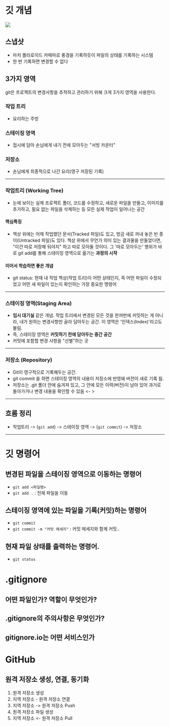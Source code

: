 # 깃 개념

![](https://encrypted-tbn0.gstatic.com/images?q=tbn:ANd9GcT2aRJR6dWUGsjhkUzKkGp-3787npBEJcJblg&s)

## 스냅샷
- 마치 폴라로이드 카메마로 풍경을 기록하듯이 파일의 상태를 기록하는 시스템
- 한 번 기록하면 변경할 수 없다

## 3가지 영역
git은 프로젝트의 변경사항을 추적하고 관리하기 위해 크게 3가지 영역을 사용한다.

### 작업 트리
- 요리하는 주방

### 스테이징 영역
- 접시에 담아 손님에게 내기 전에 모아두는 "서빙 카운터"

### 저장소
- 손님에게 최종적으로 나간 요리(영구 저장된 기록)

---

### 작업트리 (Working Tree)
- 눈에 보이는 실제 프로젝트 폴더, 코드를 수정하고, 새로운 파일을 만들고, 이미지를 추가하고, 필요 없는 파일을 삭제하는 등 모든 실제 작업이 일어나는 공간

#### 핵심특징
- 책상 위에는 어제 작업했던 문서(Tracked 파일)도 있고, 방금 새로 꺼내 놓은 빈 종이(Untracked 파일)도 있다. 책상 위에서 무언가 의미 있는 결과물을 만들었다면, "이건 따로 저장해 둬야지" 하고 따로 모아둘 것이다. 그 '따로 모아두는' 행위가 바로 git add를 통해 스테이징 영역으로 옮기는 **과정의 시작**

#### 이어서 학습하면 좋은 개념
- git status: 현재 내 작업 책상(작업 트리)이 어떤 상태인지, 즉 어떤 파일이 수정되었고 어떤 새 파일이 있는지 확인하는 가장 중요한 명령어

---

### 스테이징 영역(Staging Area)
- **임시 대기실** 같은 개념. 작업 트리에서 변경된 모든 것을 한꺼번에 커밋하는 게 아니라, 내가 원하는 변경사항만 골라 담아두는 공간. 이 영역은 '인덱스(Index)'라고도 불림.
- 즉, 스테이징 영역은 **커밋하기 전에 담아두는 중간 공간**
- 커밋에 포함할 변경 사항을 "선별"하는 곳

---

### 저장소 (Repository)
- Git이 영구적으로 기록해두는 공간.
- git commit 을 하면 스테이징 영역의 내용이 저장소에 반영돼 버전이 새로 기록 됨.
- 저장소는 .git 폴더 안에 숨겨져 있고, 그 안에 모든 이력(버전)이 남아 있어 과거로 돌아가거나 변경 내용을 확인할 수 있음 <- >

---

## 흐름 정리

- 작업트리 -> (`git add`) -> 스테이징 영역 -> (`git commit`) -> 저장소

---

# 깃 명령어

## 변경된 파일을 스테이징 영역으로 이동하는 명령어
- `git add <파일명>`
- `git add .` : 전체 파일을 이동

## 스테이징 영역에 있는 파일을 기록(커밋)하는 명령어
- `git commit`
- `git commit -m "커밋 메세지"` : 커밋 메세지와 함께 커밋..

## 현재 파일 상태를 출력하는 명령어.
- `git status`

# .gitignore

## 어떤 파일인가? 역할이 무엇인가?

## .gitignore의 주의사항은 무엇인가?

## gitignore.io는 어떤 서비스인가

# GitHub

## 원격 저장소 생성, 연결, 동기화
1. 원격 저장소 생성
2. 지역 저장소 - 원격 저장소 연결
3. 지역 저장소 -> 원격 저장소 Push
4. 원격 저장소 파일 생성
5. 지역 저장소 <- 원격 저장소 Pull